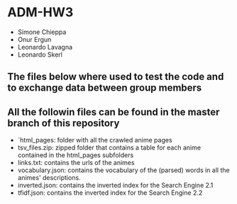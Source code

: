 # ADM-HW3
- Simone Chieppa
- Onur Ergun
- Leonardo Lavagna
- Leonardo Skerl
## The files below where used to test the code and to exchange data between group members
## All the followin files can be found in the master branch of this repository
- `html_pages: folder with all the crawled anime pages
- tsv_files.zip: zipped folder that contains a table for each anime contained in the html_pages subfolders
- links.txt: contains the urls of the animes
- vocabulary.json: contains the vocabulary of the (parsed) words in all the animes' descriptions.
- inverted.json: contains the inverted index for the Search Engine 2.1
- tfidf.json: contains the inverted index for the Search Engine 2.2

